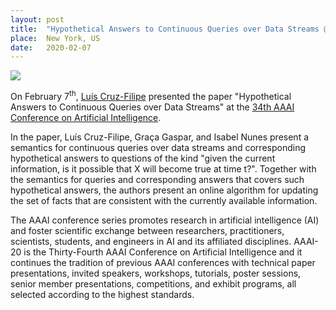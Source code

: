 ```yaml
---
layout: post
title:  "Hypothetical Answers to Continuous Queries over Data Streams @ AAAI 2020"
place:  New York, US
date:   2020-02-07
---
```

<img class="img-fluid mx-auto d-block" src="/images/posts/aaai2020.png">

On February 7<sup>th</sup>, [Luís Cruz-Filipe](/people.html#lcf) presented the paper "Hypothetical Answers to Continuous Queries over Data Streams" at the [34th AAAI
 Conference on Artificial Intelligence](https://aaai.org/Conferences/AAAI-20).

<!--more-->

In the paper, Luís Cruz-Filipe, Graça Gaspar, and Isabel Nunes present a semantics for continuous queries over data streams and corresponding hypothetical answers to questions of the kind "given the current information, is it possible that X will become true at time t?". Together with the semantics for queries and corresponding answers that covers such hypothetical answers, the authors present an online algorithm for updating the set of facts that are consistent with the currently available information.

The AAAI conference series promotes research in artificial intelligence (AI) and foster scientific exchange between researchers, practitioners, scientists, students, and engineers in AI and its affiliated disciplines. AAAI-20 is the Thirty-Fourth AAAI Conference on Artificial Intelligence and it continues the tradition of previous AAAI conferences with technical paper presentations, invited speakers, workshops, tutorials, poster sessions, senior member presentations, competitions, and exhibit programs, all selected according to the highest standards.